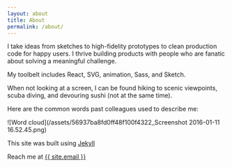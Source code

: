 ```yaml
---
layout: about
title: About
permalink: /about/
---
```


I take ideas from sketches to high-fidelity prototypes to clean production code for happy users. I thrive building products with people who are fanatic about solving a meaningful challenge.

My toolbelt includes React, SVG, animation, Sass, and Sketch.

When not looking at a screen, I can be found hiking to scenic viewpoints, scuba diving, and devouring sushi (not at the same time).

Here are the common words past colleagues used to describe me:

![Word cloud](/assets/56937ba8fd0ff48f100f4322_Screenshot 2016-01-11 16.52.45.png)

This site was built using [Jekyll](https://jekyllrb.com/)

Reach me at <a href="mailto:{{ site.email }}">{{ site.email }}</a>
